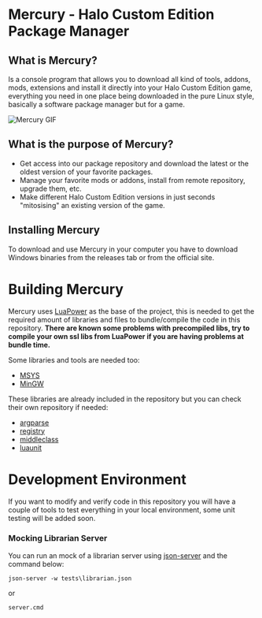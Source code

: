 # Mercury - Halo Custom Edition Package Manager

## What is Mercury?

Is a console program that allows you to download all kind of tools, addons, mods, extensions and install it directly into your Halo Custom Edition game, everything you need in one place being downloaded in the pure Linux style, basically a software package manager but for a game.

![Mercury GIF](https://i.imgur.com/0Brri7L.gif)

## What is the purpose of Mercury?

- Get access into our package repository and download the latest or the oldest version of your favorite packages.
- Manage your favorite mods or addons, install from remote repository, upgrade them, etc.
- Make different Halo Custom Edition versions in just seconds "mitosising" an existing version of the game.

## Installing Mercury

To download and use Mercury in your computer you have to download Windows binaries from the releases tab or from the official site.

# Building Mercury

Mercury uses [LuaPower](https://luapower.com) as the base of the project, this is needed to get the required amount of libraries and files to bundle/compile the code in this repository.
**There are known some problems with precompiled libs, try to compile your own ssl libs from LuaPower if you are having problems at bundle time.**

Some libraries and tools are needed too:

- [MSYS](http://www.mingw.org/wiki/MSYS)
- [MinGW](http://mingw-w64.org/doku.php)

These libraries are already included in the repository but you can check their own repository if needed:

- [argparse](https://github.com/luarocks/argparse)
- [registry](https://github.com/Tieske/registry)
- [middleclass](https://github.com/kikito/middleclass)
- [luaunit](https://github.com/bluebird75/luaunit)

# Development Environment

If you want to modify and verify code in this repository you will have a couple of tools to
test everything in your local environment, some unit testing will be added soon.

### Mocking Librarian Server

You can run an mock of a librarian server using [json-server](https://github.com/typicode/json-server) and the command below:

```
json-server -w tests\librarian.json
```

or

```
server.cmd
```
